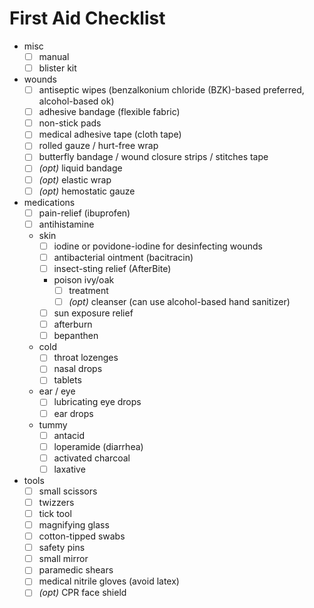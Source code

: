 # First Aid Checklist

- misc
  - [ ] manual
  - [ ] blister kit
- wounds
  - [ ] antiseptic wipes (benzalkonium chloride (BZK)-based preferred, alcohol-based ok)
  - [ ] adhesive bandage (flexible fabric)
  - [ ] non-stick pads
  - [ ] medical adhesive tape (cloth tape)
  - [ ] rolled gauze / hurt-free wrap
  - [ ] butterfly bandage / wound closure strips / stitches tape
  - [ ] _(opt)_ liquid bandage
  - [ ] _(opt)_ elastic wrap
  - [ ] _(opt)_ hemostatic gauze
- medications
  - [ ] pain-relief (ibuprofen)
  - [ ] antihistamine
  - skin
    - [ ] iodine or povidone-iodine for desinfecting wounds
    - [ ] antibacterial ointment (bacitracin)
    - [ ] insect-sting relief (AfterBite)
    - poison ivy/oak
      - [ ] treatment
      - [ ] _(opt)_ cleanser (can use alcohol-based hand sanitizer)
    - [ ] sun exposure relief
    - [ ] afterburn
    - [ ] bepanthen
  - cold
    - [ ] throat lozenges
    - [ ] nasal drops
    - [ ] tablets
  - ear / eye
    - [ ] lubricating eye drops
    - [ ] ear drops
  - tummy
    - [ ] antacid
    - [ ] loperamide (diarrhea)
    - [ ] activated charcoal
    - [ ] laxative
- tools
  - [ ] small scissors
  - [ ] twizzers
  - [ ] tick tool
  - [ ] magnifying glass
  - [ ] cotton-tipped swabs
  - [ ] safety pins
  - [ ] small mirror
  - [ ] paramedic shears
  - [ ] medical nitrile gloves (avoid latex)
  - [ ] _(opt)_ CPR face shield
